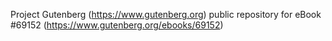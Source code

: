 Project Gutenberg (https://www.gutenberg.org) public repository for
eBook #69152 (https://www.gutenberg.org/ebooks/69152)
